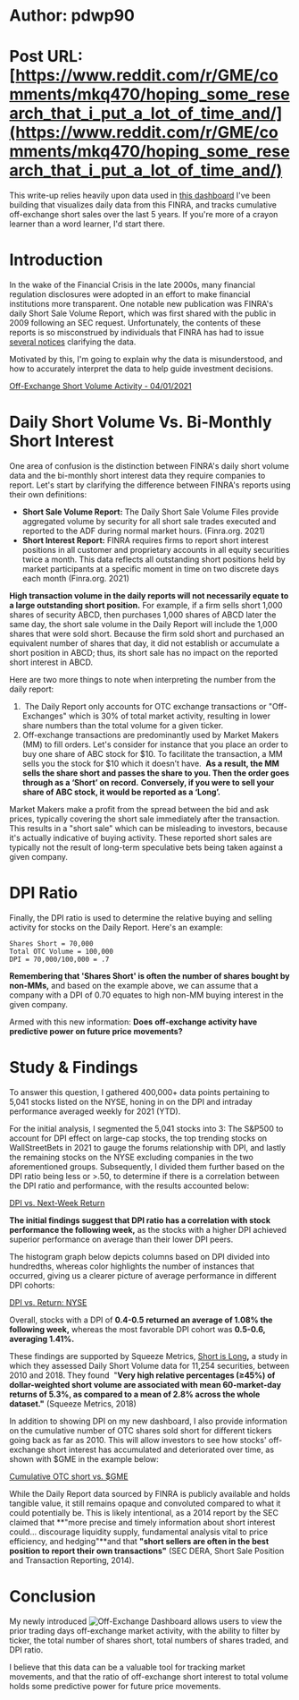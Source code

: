 # Author: pdwp90
# Post URL: [https://www.reddit.com/r/GME/comments/mkq470/hoping_some_research_that_i_put_a_lot_of_time_and/](https://www.reddit.com/r/GME/comments/mkq470/hoping_some_research_that_i_put_a_lot_of_time_and/)


This write-up relies heavily upon data used in [this dashboard](https://www.quiverquant.com/offexchange/gme) I've been building that visualizes daily data from this FINRA, and tracks cumulative off-exchange short sales over the last 5 years. If you're more of a crayon learner than a word learner, I'd start there.

# Introduction

In the wake of the Financial Crisis in the late 2000s, many financial regulation disclosures were adopted in an effort to make financial institutions more transparent. One notable new publication was FINRA's daily Short Sale Volume Report, which was first shared with the public in 2009 following an SEC request. Unfortunately, the contents of these reports is so misconstrued by individuals that FINRA has had to issue [several notices](https://i2.t.hubspotemail.net/e2t/tc/VVPKbm4vwXt-N3m0wnGrFLB3W1RGk9h4q1lGqN3ypqFD3lGn5V1-WJV7CgJsxW50y38W4Zz9jKW3x2B_b89P5f5W4Z77yG7q8RCkW2vDf1f4TvlMLW18z82F7FmrKXW52_hxB5KpQ3cW4KK3D38xrpxPW1t5r-H2LD6gXW2xqgZy224NdlW5yP3612bdxtBW6N1z6K2_N4FZW9bT4j61dk0F2W88ccnP6KBZWlW17GNzS6Mh7_QW5CB7cL5b-YMXW6bCnxm1M1WP5W281Lyl1ZvDwzW564mPG8Q03HnW345gfw4GwdVMW6CwDBx1SzxZZVHdYHz1r56-ZW6kGK1x70PsP7W8Qy2sf7PRFGQW5ZbSGg67hTDP32Rt1) clarifying the data. 

Motivated by this, I'm going to explain why the data is misunderstood, and how to accurately interpret the data to help guide investment decisions.

[Off-Exchange Short Volume Activity - 04\/01\/2021](https://preview.redd.it/efvand30wdr61.png?width=1401&format=png&auto=webp&s=d8b8fd41f4618e5fcbf3babfc1af396e3e018614)

# Daily Short Volume Vs. Bi-Monthly Short Interest

One area of confusion is the distinction between FINRA's daily short volume data and the bi-monthly short interest data they require companies to report. Let's start by clarifying the difference between FINRA's reports using their own definitions: 

* **Short Sale Volume Report:** The Daily Short Sale Volume Files provide aggregated volume by security for all short sale trades executed and reported to the ADF during normal market hours. (Finra.org. 2021)
* **Short Interest Report:** FINRA requires firms to report short interest positions in all customer and proprietary accounts in all equity securities twice a month. This data reflects all outstanding short positions held by market participants at a specific moment in time on two discrete days each month (Finra.org. 2021)

**High transaction volume in the daily reports will not necessarily equate to a large outstanding short position.** For example, if a firm sells short 1,000 shares of security ABCD, then purchases 1,000 shares of ABCD later the same day, the short sale volume in the Daily Report will include the 1,000 shares that were sold short. Because the firm sold short and purchased an equivalent number of shares that day, it did not establish or accumulate a short position in ABCD; thus, its short sale has no impact on the reported short interest in ABCD.

Here are two more things to note when interpreting the number from the daily report:

1.  The Daily Report only accounts for OTC exchange transactions or "Off-Exchanges" which is 30% of total market activity, resulting in lower share numbers than the total volume for a given ticker. 
2. Off-exchange transactions are predominantly used by Market Makers (MM) to fill orders. Let's consider for instance that you place an order to buy one share of ABC stock for $10. To facilitate the transaction, a MM sells you the stock for $10 which it doesn’t have.  **As a result, the MM sells the share short and passes the share to you. Then the order goes through as a ‘Short’ on record.** **Conversely, if you were to sell your share of ABC stock, it would be reported as a ‘Long’.**

Market Makers make a profit from the spread between the bid and ask prices, typically covering the short sale immediately after the transaction. This results in a "short sale" which can be misleading to investors, because it's actually indicative of buying activity. These reported short sales are typically not the result of long-term speculative bets being taken against a given company.

# DPI Ratio

Finally, the DPI ratio is used to determine the relative buying and selling activity for stocks on the Daily Report. Here's an example:

    Shares Short = 70,000
    Total OTC Volume = 100,000
    DPI = 70,000/100,000 = .7

**Remembering that 'Shares Short' is often the number of shares bought by non-MMs,** and based on the example above, we can assume that a company with a DPI of 0.70 equates to high non-MM buying interest in the given company.

Armed with this new information: **Does** **off-exchange activity have predictive power on future price movements?** 

# Study & Findings

To answer this question, I gathered 400,000+ data points pertaining to 5,041 stocks listed on the NYSE, honing in on the DPI and intraday performance averaged weekly for 2021 (YTD).

For the initial analysis, I segmented the 5,041 stocks into 3: The S&P500 to account for DPI effect on large-cap stocks, the top trending stocks on WallStreetBets in 2021 to gauge the forums relationship with DPI, and lastly the remaining stocks on the NYSE excluding companies in the two aforementioned groups. Subsequently, I divided them further based on the DPI ratio being less or >.50, to determine if there is a correlation between the DPI ratio and performance, with the results accounted below:

[DPI vs. Next-Week Return](https://preview.redd.it/knlkunc24er61.png?width=678&format=png&auto=webp&s=edf7e6987ca5afcef4ac5e90c167cb6f022e89e2)

**The initial findings suggest that DPI ratio has a correlation with stock performance the following week,** as the stocks with a higher DPI achieved superior performance on average than their lower DPI peers.

The histogram graph below depicts columns based on DPI divided into hundredths, whereas color highlights the number of instances that occurred, giving us a clearer picture of average performance in different DPI cohorts: 

[DPI vs. Return: NYSE](https://preview.redd.it/n03wp432xdr61.png?width=700&format=png&auto=webp&s=862830ce43f63e5b8c191ea24d5eb02a6291ac51)

Overall, stocks with a DPI of **0.4-0.5 returned an average of 1.08% the following week,** whereas the most favorable DPI cohort was **0.5-0.6, averaging 1.41%.**

These findings are supported by Squeeze Metrics, [Short is Long](https://i2.t.hubspotemail.net/e2t/tc/VVPKbm4vwXt-N3m0wnGrFLB3W1RGk9h4q1lGqN3ypqFD3lGn5V1-WJV7CgR4TN4c2zmcRJYzJN35bqcWYZy-5W1ZLs561xJ3rmW1cMcN76N0ljlW4fbQ2x4LnsG-Vck8kZ74qj5bV5FtZ12SGJx0W2frnRq7_Sr4TW8BbDf17SfPwZV340-J5RVBS8W5sJb_23xP-x2W6ZlJCJ6k6_t7W2Vgtc_2TS16rW7yxpdK6JSvHkW484W9R2G8HzrW4yygtQ8jbTXDW6fWGg72DkqtZW6XXNfr3h9gYPW2DsyGL9lxVvDW3ZjgnC6m_WsHW2LxKff2ZPdK7W25Vfc83RFVwqW6j_88m6ZSRGcW36CjWN5LLhTb3h3z1)**,** a study in which they assessed Daily Short Volume data for 11,254 securities, between 2010 and 2018. They found  "**Very high relative percentages (≥45%) of dollar-weighted short volume are associated with mean 60-market-day returns of 5.3%, as compared to a mean of 2.8% across the whole dataset."** (Squeeze Metrics, 2018)

In addition to showing DPI on my new dashboard, I also provide information on the cumulative number of OTC shares sold short for different tickers going back as far as 2010. This will allow investors to see how stocks' off-exchange short interest has accumulated and deteriorated over time, as shown with $GME in the example below:

[Cumulative OTC short vs. $GME](https://preview.redd.it/ykgrw58dxdr61.png?width=1530&format=png&auto=webp&s=79b3984a5faf562e33ed1900b41810f55bf6fe80)

While the Daily Report data sourced by FINRA is publicly available and holds tangible value, it still remains opaque and convoluted compared to what it could potentially be. This is likely intentional, as a 2014 report by the SEC claimed that **"more precise and timely information about short interest could... discourage liquidity supply, fundamental analysis vital to price efficiency, and hedging"**and that **"short sellers are often in the best position to report their own transactions"** (SEC DERA, Short Sale Position and Transaction Reporting, 2014).

# Conclusion

My newly introduced ![**Off-Exchange Dashboard**](https://i2.t.hubspotemail.net/e2t/tc/VVPKbm4vwXt-N3m0wnGrFLB3W1RGk9h4q1lGqN3ypqF13lGmwV1-WJV7CgLNYW8Qy2xS8SdZFbW6vyYMF5Qlbn6VZ1LYg3F3Bj_W46nHPF68g33DW25w3wf9f5qFpW2yTqLR4mlglyW1gF2z-1SgMMmW2BxK4v5P4_5MW6g_Zxw7vdTM3W8RxJVB1ZFHnWW8nSH-k4SZdzLW7P3HWZ7tB6LtV3qZdp8CMxbXW1nnHwW3WjV4kN5tpTdN79bPZMSks1mhbjzdW88pBhh5rgP5SW9kTjsn90L5KBW4wmz9M8BFbt8W6WX1m03JXppw3dv_1) allows users to view the prior trading days off-exchange market activity, with the ability to filter by ticker, the total number of shares short, total numbers of shares traded, and DPI ratio.

I believe that this data can be a valuable tool for tracking market movements, and that the ratio of off-exchange short interest to total volume holds some predictive power for future price movements.